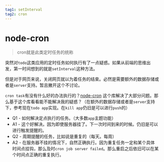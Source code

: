 ```yaml
---
tag1: setInterval
tag2: cron
---
```


# node-cron
> cron就是此类定时任务的统称

突然对`todo`这类应用的定时任务如何执行有了一点疑惑。如果从前端的思维出发，第一时间想到的就是`setInterval`这种方法。

但是对于网页来说，关闭网页就以为着任务的结束。必然是需要额外的数据存储或者是`server`支持。暂且撇开这个不讨论。

`cron task`有没有什么好的办法执行的？[node-cron](https://github.com/kelektiv/node-cron) 这个库解决了大部分问题。那么基于这个库看看能不能解决我的疑惑？（在额外的数据存储或者是`server`支持下，参考现在`todo app`实现。在`kill app`仍旧是可以进行`push`的）

- Q1 - 如何解决定点执行的任务。（大多数`app`主题功能）
- A1 - 这个好解决。因为即使服务器挂了。下一次时间到来的时候。仍旧是可以进行触发提醒的。
- Q2 - 周期提醒的任务，比如说是重复的（每天。每周）
- A2 - 在服务器不挂的情况下，自然正确执行。因为重复任务一定和某个具体时间点挂钩，那么及时`cron job server failed`。那么重启之后依旧可以在某个时间点正确的重复执行。
